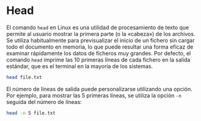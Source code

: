 # Head 

El comando `head` en Linux es una utilidad de procesamiento de texto que permite al usuario mostrar la primera parte (o la «cabeza») de los archivos. Se utiliza habitualmente para previsualizar el inicio de un fichero sin cargar todo el documento en memoria, lo que puede resultar una forma eficaz de examinar rápidamente los datos de ficheros muy grandes. Por defecto, el comando `head` imprime las 10 primeras líneas de cada fichero en la salida estándar, que es el terminal en la mayoría de los sistemas.

```bash
head file.txt
```

El número de líneas de salida puede personalizarse utilizando una opción. Por ejemplo, para mostrar las 5 primeras líneas, se utiliza la opción `-n` seguida del número de líneas:

```bash
head -n 5 file.txt
```